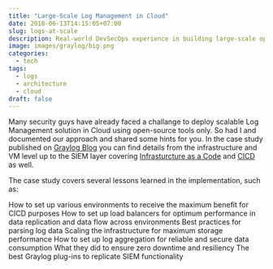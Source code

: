 ```yaml
---
title: "Large-Scale Log Management in Cloud"
date: 2018-06-13T14:15:05+07:00
slug: logs-at-scale
description: Real-world DevSecOps experience in building large-scale opensource log management system.
image: images/graylog/big.png
categories:
  - tech
tags:
  - logs
  - architecture
  - cloud
draft: false
---
```

Many security guys have already faced a challange to deploy scalable Log Management solution in Cloud using open-source tools only. So had I and documented our approach and shared some hints for you.
In the case study published on [Graylog Blog](https://www.graylog.org/post/large-scale-log-management-deployment-with-graylog-a-customer-perspective) you can find details from the infrastructure and VM level up to the SIEM layer covering [Infrasturcture as a Code](https://en.wikipedia.org/wiki/Infrastructure_as_code) and [CICD](https://en.wikipedia.org/wiki/CI/CD) as well.

The case study covers several lessons learned in the implementation, such as:

How to set up various environments to receive the maximum benefit for CICD purposes
How to set up load balancers for optimum performance in data replication and data flow across environments
Best practices for parsing log data
Scaling the infrastructure for maximum storage performance
How to set up log aggregation for reliable and secure data consumption
What they did to ensure zero downtime and resiliency
The best Graylog plug-ins to replicate SIEM functionality